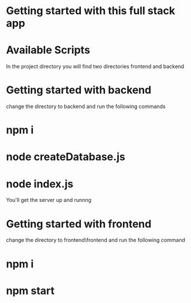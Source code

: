 # Getting started with this full stack app

# Available Scripts

In the project directory you will find two directories frontend and backend

# Getting started with backend

change the directory to backend and run the following commands

# npm i
# node createDatabase.js
# node index.js

You'll get the server up and runnng

# Getting started with frontend

change the directory to frontend\frontend and run the following command

# npm i
# npm start